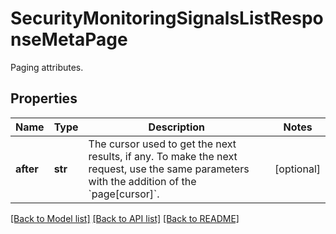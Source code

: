 # SecurityMonitoringSignalsListResponseMetaPage

Paging attributes.

## Properties

| Name      | Type    | Description                                                                                                                                           | Notes      |
| --------- | ------- | ----------------------------------------------------------------------------------------------------------------------------------------------------- | ---------- |
| **after** | **str** | The cursor used to get the next results, if any. To make the next request, use the same parameters with the addition of the &#x60;page[cursor]&#x60;. | [optional] |

[[Back to Model list]](README.md#documentation-for-models) [[Back to API list]](README.md#documentation-for-api-endpoints) [[Back to README]](README.md)
